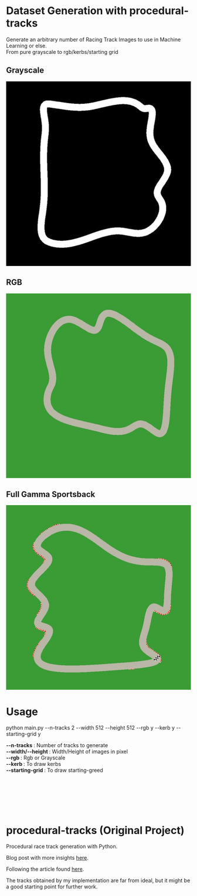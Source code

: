 # Dataset Generation with procedural-tracks

Generate an arbitrary number of Racing Track Images to use in Machine Learning or else. <br>
From pure grayscale to rgb/kerbs/starting grid

## Grayscale

![Grayscale 1](/gen_tracks/track_1_gray.jpg)
<br>

## RGB 

![RGB 1](/gen_tracks/track_1_rgb.jpg)
<br>

## Full Gamma Sportsback

![Complete Track 1](/gen_tracks/track_1_kerb_startgrid.jpg)
<br>

# Usage
python main.py --n-tracks 2 --width 512 --height 512 --rgb y --kerb y --starting-grid y <br>

<b>--n-tracks </b> : Number of tracks to generate <br>
<b>--width/--height </b> : Width/Height of images in pixel <br>
<b>--rgb </b> : Rgb or Grayscale <br>
<b>--kerb </b> : To draw kerbs <br>
<b>--starting-grid </b> : To draw starting-greed <br>


<br>
<br>
<br>
<br>
<br>

# procedural-tracks (Original Project)
Procedural race track generation with Python.

Blog post with more insights [here](https://bitesofcode.wordpress.com/2020/04/09/procedural-racetrack-generation/).

Following the article found [here](https://www.gamasutra.com/blogs/GustavoMaciel/20131229/207833/Generating_Procedural_Racetracks.php).

The tracks obtained by my implementation are far from ideal, but it might be a good starting point for further work.
